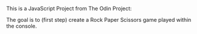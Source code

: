 This is a JavaScript Project from The Odin Project:

The goal is to (first step) create a Rock Paper Scissors game played within the console.